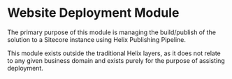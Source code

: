 # Website Deployment Module

The primary purpose of this module is managing the build/publish of the
solution to a Sitecore instance using Helix Publishing Pipeline.

This module exists outside the traditional Helix layers, as it does not
relate to any given business domain and exists purely for the purpose of
assisting deployment.